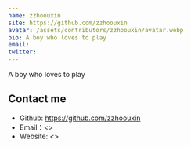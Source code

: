 ```yaml
---
name: zzhoouxin
site: https://github.com/zzhoouxin
avatar: /assets/contributors/zzhoouxin/avatar.webp
bio: A boy who loves to play
email:
twitter:
---
```


A boy who loves to play

## Contact me

- Github: <https://github.com/zzhoouxin>
- Email：<>
- Website: <>
